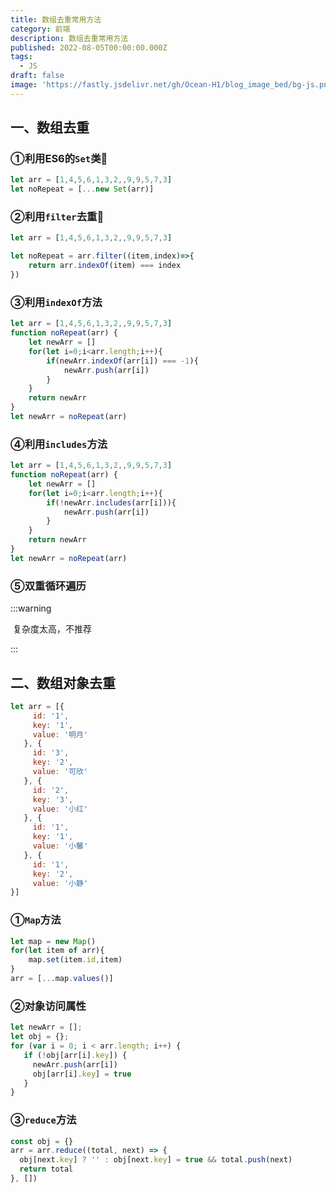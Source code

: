 ```yaml
---
title: 数组去重常用方法
category: 前端
description: 数组去重常用方法
published: 2022-08-05T00:00:00.000Z
tags:
  - JS
draft: false
image: 'https://fastly.jsdelivr.net/gh/Ocean-H1/blog_image_bed/bg-js.png'
---
```


## 一、数组去重

### ①利用ES6的`Set`类:milky_way:

```javascript
let arr = [1,4,5,6,1,3,2,,9,9,5,7,3]
let noRepeat = [...new Set(arr)]
```

### ②利用`filter`去重:milky_way:

```javascript
let arr = [1,4,5,6,1,3,2,,9,9,5,7,3]

let noRepeat = arr.filter((item,index)=>{
    return arr.indexOf(item) === index
})
```

### ③利用`indexOf`方法

```javascript
let arr = [1,4,5,6,1,3,2,,9,9,5,7,3]
function noRepeat(arr) {
    let newArr = []
    for(let i=0;i<arr.length;i++){
        if(newArr.indexOf(arr[i]) === -1){
            newArr.push(arr[i])
        }
    }
    return newArr
}
let newArr = noRepeat(arr)
```

### ④利用`includes`方法

```javascript
let arr = [1,4,5,6,1,3,2,,9,9,5,7,3]
function noRepeat(arr) {
    let newArr = []
    for(let i=0;i<arr.length;i++){
        if(!newArr.includes(arr[i])){
            newArr.push(arr[i])
        }
    }
    return newArr
}
let newArr = noRepeat(arr)
```

### ⑤双重循环遍历

:::warning

​	复杂度太高，不推荐

:::

## 二、数组对象去重

```javascript
let arr = [{
     id: '1',
     key: '1',
     value: '明月'
   }, {
     id: '3',
     key: '2',
     value: '可欣'
   }, {
     id: '2',
     key: '3',
     value: '小红'
   }, {
     id: '1',
     key: '1',
     value: '小馨'
   }, {
     id: '1',
     key: '2',
     value: '小静'
}]
```



### ①`Map`方法

```javascript
let map = new Map()
for(let item of arr){
    map.set(item.id,item)
}
arr = [...map.values()]
```

### ②对象访问属性

```javascript
let newArr = [];
let obj = {};
for (var i = 0; i < arr.length; i++) {
   if (!obj[arr[i].key]) {
     newArr.push(arr[i])
     obj[arr[i].key] = true
   }
}
```

### ③`reduce`方法

```javascript
const obj = {}
arr = arr.reduce((total, next) => {
  obj[next.key] ? '' : obj[next.key] = true && total.push(next)
  return total
}, [])

```

